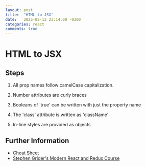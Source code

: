 ```yaml
---
layout: post
title:  "HTML to JSX"
date:   2025-02-13 23:14:00 -0300
categories: react
comments: true
---
```


# HTML to JSX

## Steps

1. All prop names follow camelCase capitalization.

2. Number attributes are curly braces

3. Booleans of 'true' can be written with just the property name

4. The 'class' attribute is written as 'className'

5. In-line styles are provided as objects

## Further Information

* [Cheat Sheet](https://jsx-notes.vercel.app/)
* [Stephen Grider's Modern React and Redux Course](https://www.udemy.com/course/react-redux)

